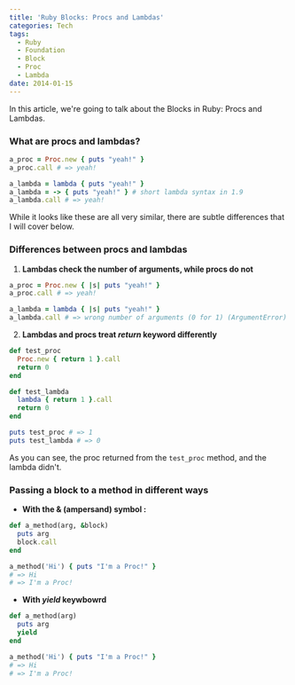 ```yaml
---
title: 'Ruby Blocks: Procs and Lambdas'
categories: Tech
tags:
  - Ruby
  - Foundation
  - Block
  - Proc
  - Lambda
date: 2014-01-15
---
```


In this article, we're going to talk about the Blocks in Ruby: Procs and Lambdas.

### What are procs and lambdas?

``` ruby
a_proc = Proc.new { puts "yeah!" }
a_proc.call # => yeah!

a_lambda = lambda { puts "yeah!" }
a_lambda = -> { puts "yeah!" } # short lambda syntax in 1.9
a_lambda.call # => yeah!
```

While it looks like these are all very similar, there are subtle differences that I will cover below.

<!-- more -->

### Differences between procs and lambdas

1. **Lambdas check the number of arguments, while procs do not**

``` ruby
a_proc = Proc.new { |s| puts "yeah!" }
a_proc.call # => yeah!

a_lambda = lambda { |s| puts "yeah!" }
a_lambda.call # => wrong number of arguments (0 for 1) (ArgumentError)
```

2. **Lambdas and procs treat _return_ keyword differently**

``` ruby
def test_proc
  Proc.new { return 1 }.call
  return 0
end

def test_lambda
  lambda { return 1 }.call
  return 0
end

puts test_proc # => 1
puts test_lambda # => 0
```

As you can see, the proc returned from the `test_proc` method, and the lambda didn't.

### Passing a block to a method in different ways

- **With the & (ampersand) symbol :**

``` ruby
def a_method(arg, &block)
  puts arg
  block.call
end

a_method('Hi') { puts "I'm a Proc!" }
# => Hi
# => I'm a Proc!
```

- **With _yield_ keywbowrd**

``` ruby
def a_method(arg)
  puts arg
  yield
end

a_method('Hi') { puts "I'm a Proc!" }
# => Hi
# => I'm a Proc!
```

